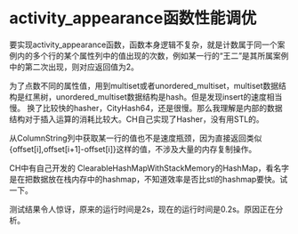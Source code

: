 # activity_appearance函数性能调优

要实现activity_appearance函数，函数本身逻辑不复杂，就是计数属于同一个案例内的多个行的某个属性列中的值出现的次数，例如某一行的“王二”是其所属案例中的第二次出现，则对应返回值为2。

为了点数不同的属性值，用到multiset或者unordered_multiset，multiset数据结构是红黑树，unordered_multiset数据结构是hash。但是发现insert的速度相当慢。
换了比较快的hasher，CityHash64，还是很慢。那么我理解是内部的数据结构对于插入运算的消耗比较大。CH自己实现了Hasher，没有用STL的。

从ColumnString列中获取某一行的值也不是速度瓶颈，因为直接返回类似{offset[i],offset[i+1]-offset[i]}这样的值，不涉及大量的内存复制操作。

CH中有自己开发的 ClearableHashMapWithStackMemory的HashMap，看名字是在把数据放在栈内存中的hashmap，不知道效率是否比stl的hashmap要快。试一下。

测试结果令人惊讶，原来的运行时间是2s，现在的运行时间是0.2s。原因正在分析。
